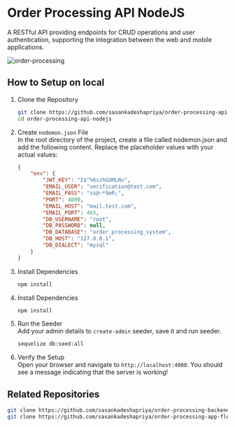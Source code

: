 # Order Processing API NodeJS

A RESTful API providing endpoints for CRUD operations and user authentication, supporting the integration between the web and mobile applications.

![order-processing](https://github.com/user-attachments/assets/d3ecb8dd-a97d-4954-b998-66176a1535d9)

## How to Setup on local

01. Clone the Repository
	```bash
	git clone https://github.com/sasankadeshapriya/order-processing-api-nodejs.git
	cd order-processing-api-nodejs
	

02. Create `nodemon.json` File<br>
In the root directory of the project, create a file called nodemon.json and add the following content. Replace the placeholder values with your actual values:
	```json
	{
    	"env": {
        	"JWT_KEY": "I$^%6szhGUMLNv",
        	"EMAIL_USER": "verification@test.com",
        	"EMAIL_PASS": "ss@~*9eR;",
        	"PORT": 4000,
        	"EMAIL_HOST": "mail.test.com",
        	"EMAIL_PORT": 465,
        	"DB_USERNAME": "root",
        	"DB_PASSWORD": null,
        	"DB_DATABASE": "order_processing_system",
        	"DB_HOST": "127.0.0.1",
        	"DB_DIALECT": "mysql"
 		}
	}

03. Install Dependencies
	```bash
	npm install

04. Install Dependencies
	```bash
	npm install

05. Run the Seeder<br>
Add your admin details to `create-admin` seeder, save it and run seeder. 
	```bash
	sequelize db:seed:all

06. Verify the Setup<br>
Open your browser and navigate to `http://localhost:4000`. You should see a message indicating that the server is working!

## Related Repositories
```bash
git clone https://github.com/sasankadeshapriya/order-processing-backend-laravel.git
git clone https://github.com/sasankadeshapriya/order-processing-app-flutter.git
